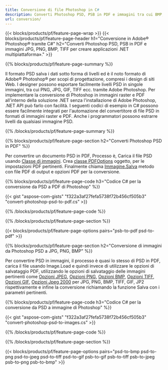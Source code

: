 ```yaml
---
title: Conversione di file Photoshop in C#
description: Converti Photoshop PSD, PSB in PDF e immagini tra cui BMP, JPG, PNG, TIFF con poche righe di codice C# tramite la libreria .NET.
url: conversion/
---
```


{{< blocks/products/pf/feature-page-wrap >}}
{{< blocks/products/pf/feature-page-header h1="Conversione in Adobe® Photoshop® tramite C#" h2="Converti Photoshop PSD, PSB in PDF e immagini JPG, PNG, BMP, TIFF per creare applicazioni .NET multipiattaforma»." >}}

{{% blocks/products/pf/feature-page-summary %}}

Il formato PSD salva i dati sotto forma di livelli ed è il noto formato di Adobe® Photoshop® per scopi di progettazione, compresi i design di siti Web. I designer possono esportare facilmente livelli PSD in singole immagini, tra cui PNG, JPG, GIF, TIFF ecc. tramite Adobe Photoshop. Per implementare la conversione di Photoshop in immagini raster e PDF all'interno della soluzione .NET senza l'installazione di Adobe Photoshop, .NET API può farlo con facilità. I seguenti codici di esempio in C# possono essere facilmente integrati per l'automazione del convertitore di file PSD in formati di immagini raster e PDF. Anche i programmatori possono estrarre livelli da qualsiasi immagine PSD.


{{% /blocks/products/pf/feature-page-summary %}}

{{% blocks/products/pf/feature-page-section h2="Converti Photoshop PSD in PDF" %}}

Per convertire un documento PSD in PDF, Processo è, Carica il file PSD usando [Classe di immagini](https://apireference.aspose.com/net/psd/aspose.psd/image). Crea [classe PDFOptions](https://apireference.aspose.com/net/psd/aspose.psd.imageoptions/pdfoptions) oggetto, per le impostazioni PDF pertinenti. Finalmente chiama [Immagine.Salva](https://apireference.aspose.com/net/psd/aspose.psd.image/save/methods/3) metodo con file PDF di output e opzioni PDF per la conversione.

{{% blocks/products/pf/feature-page-code h3="Codice C# per la conversione da PSD a PDF di Photoshop" %}}

{{< gist "aspose-com-gists" "f322a3af27fefa5738f72b456cf505b3" "convert-photoshop-psd-to-pdf.cs" >}}

{{% /blocks/products/pf/feature-page-code %}}

{{% /blocks/products/pf/feature-page-section %}}

{{< blocks/products/pf/feature-page-options pairs="psb-to-pdf psd-to-pdf" >}}

{{% blocks/products/pf/feature-page-section h2="Conversione di immagini da Photoshop PSD a JPG, PNG, BMP" %}}

Per convertire PSD in immagini, il processo è quasi lo stesso di PSD in PDF, carica il file usando Image.Load e quindi invece di utilizzare le opzioni di salvataggio PDF, utilizzando le opzioni di salvataggio delle immagini pertinenti come [Opzioni JPEG](https://apireference.aspose.com/net/psd/aspose.psd.imageoptions/jpegoptions), [Opzioni PNG](https://apireference.aspose.com/net/psd/aspose.psd.imageoptions/pngoptions),  [Opzioni BMP](https://apireference.aspose.com/net/psd/aspose.psd.imageoptions/bmpoptions), [Opzioni TIFF](https://apireference.aspose.com/net/psd/aspose.psd.imageoptions/tiffoptions),  [Opzioni GIF](https://apireference.aspose.com/net/psd/aspose.psd.imageoptions/gifoptions), [Opzioni Jpeg 2000](https://apireference.aspose.com/net/psd/aspose.psd.imageoptions/jpeg2000options) per JPG, PNG, BMP, TIFF, GIF, JP2 rispettivamente e infine la conversione richiamando la funzione Salva con i parametri pertinenti.


{{% blocks/products/pf/feature-page-code h3="Codice C# per la conversione da PSD a immagine di Photoshop" %}}

{{< gist "aspose-com-gists" "f322a3af27fefa5738f72b456cf505b3" "convert-photoshop-psd-to-images.cs" >}}

{{% /blocks/products/pf/feature-page-code %}}

{{% /blocks/products/pf/feature-page-section %}}

{{< blocks/products/pf/feature-page-options pairs="psd-to-bmp psd-to-png psd-to-jpeg psd-to-tiff psd-to-gif psb-to-gif psb-to-tiff psb-to-jpeg psb-to-png psb-to-bmp" >}}
